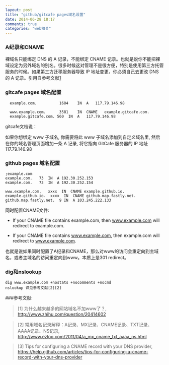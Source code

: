 ```yaml
---
layout: post
title: "github/gitcafe pages域名设置"
date: 2014-06-28 18:17
comments: true
categories: "web相关"
---
```




### A纪录和CNAME

  裸域名只能绑定 DNS 的 A 记录，不能绑定 CNAME 记录。也就是说你不能把裸域设定为另外域名的别名。很多时候这对管理不是很方便，特别是使用第三方托管服务的时候。如果第三方迁移服务器导致 IP 地址变更，你必须自己去更改 DNS 的 A 记录。引用自参考文献[1][1]


### gitcafe pages 域名配置

	  example.com.			1684	IN	A	117.79.146.98

	  www.example.com.		3581	IN	CNAME	example.gitcafe.com.
	  example.gitcafe.com. 560	IN	A	117.79.146.98

  gitcafe文档说：
 	
  如果你想绑定 www 子域名, 你需要将此 www 子域名添加到自定义域名里, 然后在你的域名管理页面增加一条 A 记录, 将它指向 GitCafe 服务器的 IP 地址 117.79.146.98

<!--more-->

### github pages 域名配置


	;example.com
	example.com.   73  IN  A 192.30.252.153
	example.com.   73  IN  A 192.30.252.154

	www.example.com.   xxxx  IN  CNAME example.github.io.
	example.github.io.  xxxx  IN  CNAME github.map.fastly.net.
	github.map.fastly.net.  9 IN  A 103.245.222.133
	  
  同时配置CNAME文件:

  * If your CNAME file contains example.com, then www.example.com will redirect to example.com.
  
  * If your CNAME file contains www.example.com, then example.com will redirect to www.example.com.

  也就是说如果同时配置了A纪录和CNAME，那么对www的访问会重定向到主域名，或者主域名的访问重定向到www。本质上是301 redirect。

### dig和nslookup

    dig www.example.com +nostats +nocomments +nocmd
    nslookup 详见参考文献[2][2]

[1]: http://www.zhihu.com/question/20414602 "为什么越来越多的网站域名不加www了？"
[2]: http://www.ezloo.com/2011/04/a_mx_cname_txt_aaaa_ns.html "常用域名记录解释：A记录、MX记录、CNAME记录、TXT记录、AAAA记录、NS记录"
[3]: https://help.github.com/articles/tips-for-configuring-a-cname-record-with-your-dns-provider "Tips for configuring a CNAME record with your DNS provider"

###参考文献:

>\[1] 为什么越来越多的网站域名不加www了？, <http://www.zhihu.com/question/20414602>

>\[2] 常用域名记录解释：A记录、MX记录、CNAME记录、TXT记录、AAAA记录、NS记录, <http://www.ezloo.com/2011/04/a_mx_cname_txt_aaaa_ns.html>

>\[3] Tips for configuring a CNAME record with your DNS provider, <https://help.github.com/articles/tips-for-configuring-a-cname-record-with-your-dns-provider>